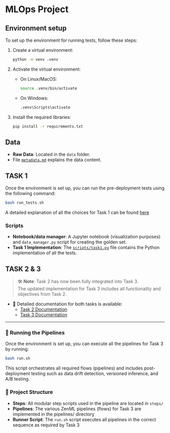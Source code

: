 # MLOps Project

## Environment setup

To set up the environment for running tests, follow these steps:

1. Create a virtual environment:
    ```bash
    python -m venv .venv
    ```

2. Activate the virtual environment:
    - On Linux/MacOS:
      ```bash
      source .venv/bin/activate
      ```
    - On Windows:
      ```bash
      .venv\Scripts\activate
      ```

3. Install the required libraries:
    ```bash
    pip install -r requirements.txt
    ```

## Data
- **Raw Data**: Located in the `data` folder.
- File [`metadata.md`](data/metadata.md) explains the data content.


## TASK 1

Once the environment is set up, you can run the pre-deployment tests using the following command:
```bash
bash run_tests.sh
```
A detailed explanation of all the choices for Task 1 can be found [here](docs/Task_1.md)

### Scripts
- **Notebook/data manager**: A Jupyter notebook (visualization purposes) and `data_manager.py` script for creating the golden set.
- **Task 1 Implementation**: The [`scripts/task1.py`](scripts/task1.py) file contains the Python implementation of all the tests.

## TASK 2 & 3

> 🛠️ **Note**: Task 2 has now been fully integrated into Task 3.  
> The updated implementation for Task 3 includes all functionality and objectives from Task 2.

- 📄 Detailed documentation for both tasks is available:
  - [Task 2 Documentation](docs/Task_2.md)
  - [Task 3 Documentation](docs/Task_3.md)

---

### 🚀 Running the Pipelines

Once the environment is set up, you can execute all the pipelines for Task 3 by running:

```bash
bash run.sh
```

This script orchestrates all required flows (pipelines) and includes post-deployment testing such as data drift detection, versioned inference, and A/B testing.


### 📁 Project Structure
- **Steps**: All modular step scripts used in the pipeline are located in `steps/`
- **Pipelines**: The various ZenML pipelines (flows) for Task 3 are implemented in the pipelines/ directory
- **Runner Script**: The `run.sh` script executes all pipelines in the correct sequence as required by Task 3


